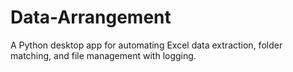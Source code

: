 # Data-Arrangement
A Python desktop app for automating Excel data extraction, folder matching, and file management with logging.
